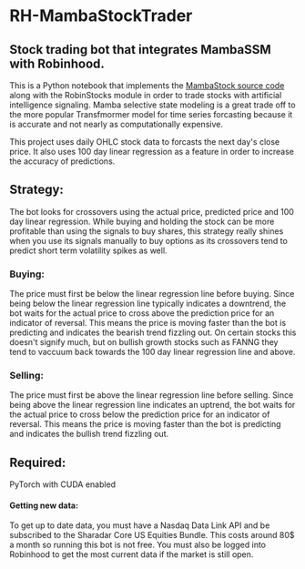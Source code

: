 # RH-MambaStockTrader
## Stock trading bot that integrates MambaSSM with Robinhood. 

This is a Python notebook that implements the [MambaStock source code](https://arxiv.org/abs/2402.18959) along with the RobinStocks module in order to trade stocks with artificial intelligence signaling. Mamba selective state modeling is a great trade off to the more popular Transfmormer model for time series forcasting because it is accurate and not nearly as computationally expensive.

This project uses daily OHLC stock data to forcasts the next day's close price. 
It also uses 100 day linear regression as a feature in order to increase the accuracy of predictions. 


## Strategy:
The bot looks for crossovers using the actual price, predicted price and 100 day linear regression. 
While buying and holding the stock can be more profitable than using the signals to buy shares, this strategy really shines when you use its signals manually to buy options as its crossovers tend to predict short term volatility spikes as well.

### Buying:
The price must first be below the linear regression line before buying.
Since being below the linear regression line typically indicates a downtrend, the bot waits for the actual price to cross above the prediction price for an indicator of reversal. This means the price is moving faster than the bot is predicting and indicates the bearish trend fizzling out.
On certain stocks this doesn't signify much, but on bullish growth stocks such as FANNG they tend to vaccuum back towards the 100 day linear regression line and above.

### Selling:
The price must first be above the linear regression line before selling.
Since being above the linear regression line indicates an uptrend, the bot waits for the actual price to cross below the prediction price for an indicator of reversal. This means the price is moving faster than the bot is predicting and indicates the bullish trend fizzling out.

## Required: 
PyTorch with CUDA enabled


#### Getting new data:
To get up to date data, you must have a Nasdaq Data Link API and be subscribed to the Sharadar Core US Equities Bundle. This costs around 80$ a month so running this bot is not free. You must also be logged into Robinhood to get the most current data if the market is still open. 
